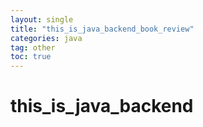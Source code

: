 ```yaml
---
layout: single
title: "this_is_java_backend_book_review"
categories: java
tag: other
toc: true
---
```


# this_is_java_backend

